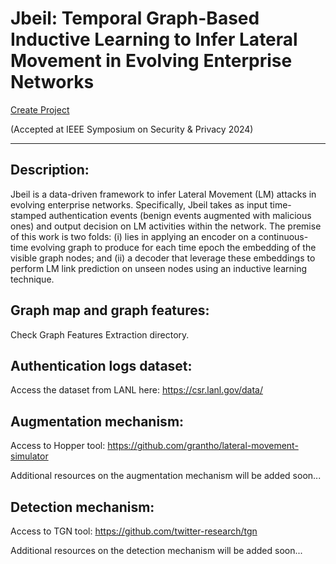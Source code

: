 # Jbeil: Temporal Graph-Based Inductive Learning to Infer Lateral Movement in Evolving Enterprise Networks 

<a href="#" class="button big">Create Project</a>

(Accepted at IEEE Symposium on Security & Privacy 2024)
<hr>

## Description:
Jbeil is a data-driven framework to infer Lateral Movement (LM) attacks in evolving enterprise networks. Specifically, Jbeil takes as input time-stamped authentication events (benign events augmented with malicious ones) and output decision on LM activities within the network. The premise of this work is two folds: (i) lies in applying an encoder on a continuous-time evolving graph to produce for each time epoch the embedding of the visible graph nodes; and (ii) a decoder that leverage these embeddings to perform LM link prediction on unseen nodes using an inductive learning technique. 

## Graph map and graph features:
Check Graph Features Extraction directory.

## Authentication logs dataset:
Access the dataset from LANL here: https://csr.lanl.gov/data/

## Augmentation mechanism:
Access to Hopper tool: https://github.com/grantho/lateral-movement-simulator

Additional resources on the augmentation mechanism will be added soon...

## Detection mechanism:
Access to TGN tool: https://github.com/twitter-research/tgn

Additional resources on the detection mechanism will be added soon...
